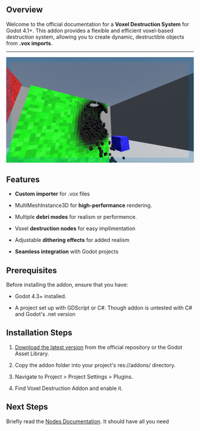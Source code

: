 ## Overview

Welcome to the official documentation for a **Voxel Destruction System** for Godot 4.1+. This addon provides a flexible and efficient voxel-based destruction system, allowing you to create dynamic, destructible objects from **.vox imports**.

***

![](https://github.com/Terabase-Studios/Godot-Voxel-Destruction/blob/main/Screenshots/Rigid%20Body%20Demo.png)
## Features
* **Custom importer** for .vox files

* MultiMeshInstance3D for **high-performance** rendering.

* Multiple **debri modes** for realism or performence.

* Voxel **destruction nodes** for easy implimentation

* Adjustable **dithering effects** for added realism

* **Seamless integration** with Godot projects

## Prerequisites

Before installing the addon, ensure that you have:

* Godot 4.3+ installed.

* A project set up with GDScript or C#. Though addon is untested with C# and Godot's .net version

## Installation Steps

1. [Download the latest version](https://github.com/Terabase-Studios/Godot-Voxel-Destruction/releases/tag/v0.3-beta) from the official repository or the Godot Asset Library.

1. Copy the addon folder into your project's res://addons/ directory.

1. Navigate to Project > Project Settings > Plugins.

1. Find Voxel Destruction Addon and enable it.

## Next Steps
Briefly read the [Nodes Documentation](https://github.com/Terabase-Studios/Godot-Voxel-Destruction/wiki/Nodes). 
It should have all you need
